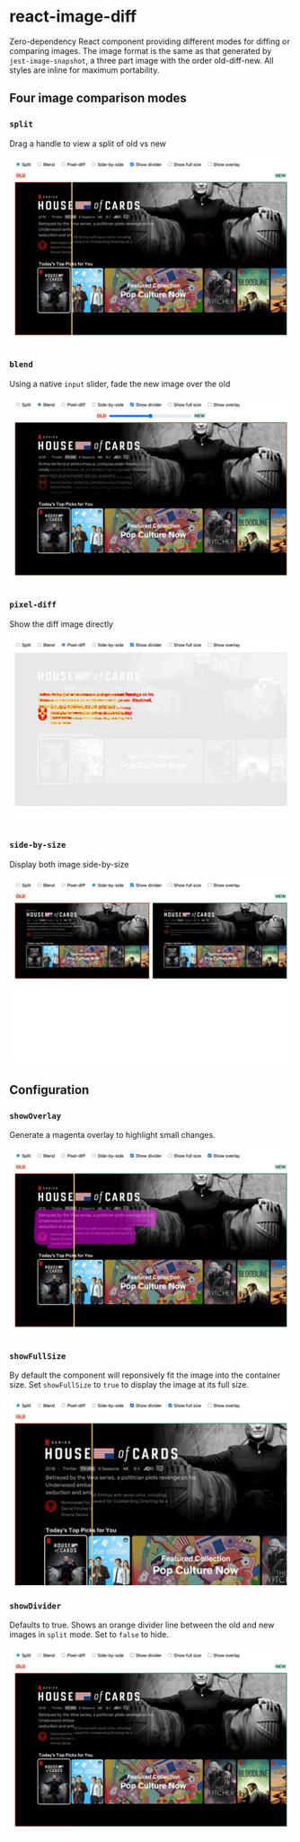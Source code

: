 # react-image-diff

Zero-dependency React component providing different modes for diffing or comparing images. The image format is the same as that generated by `jest-image-snapshot`, a three part image with the order old-diff-new. All styles are inline for maximum portability.

## Four image comparison modes

### `split`

Drag a handle to view a split of old vs new

![split](images/split.webp)

### `blend`

Using a native `input` slider, fade the new image over the old

![blend](images/blend.webp)

### `pixel-diff`

Show the diff image directly

![pixel diff](images/pixel-diff.webp)

### `side-by-size`

Display both image side-by-size

![side-by-side](images/side-by-side.webp)

## Configuration

### `showOverlay`

Generate a magenta overlay to highlight small changes.

![overlay](images/overlay.webp)

### `showFullSize`

By default the component will reponsively fit the image into the container size. Set `showFullSize` to `true` to display the image at its full size.

![full size](images/full-size.webp)

### `showDivider`

Defaults to true. Shows an orange divider line between the old and new images in `split` mode. Set to `false` to hide.

![no divider](images/no-divider.webp)
